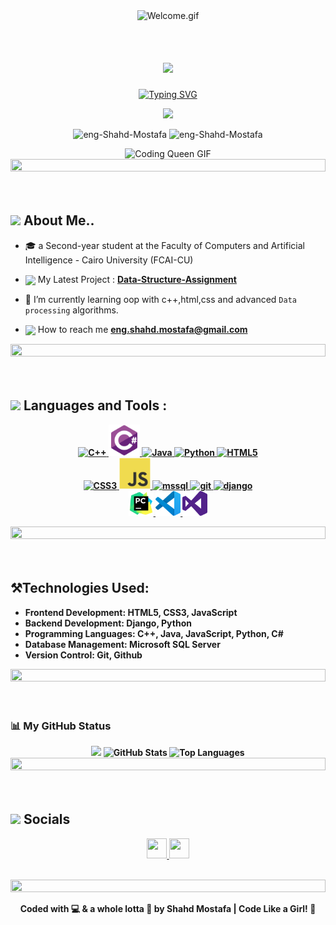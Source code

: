 <div align="center">
  <img src="https://i.imgur.com/krthEL0.gif" alt="Welcome.gif">
  <br> <br>

  <h1 align="center">
    <img src="https://readme-typing-svg.herokuapp.com?font=Time+New+Roman&color=FF1493&size=50&center=true&vCenter=true&width=500&height=60&duration=4000&lines=Hi+There!+👋" />
  </h1>
  
  <a href="https://github.com/DenverCoder1/readme-typing-svg">
    <img src="https://readme-typing-svg.herokuapp.com?font=Time+New+Roman&color=FF00FF&weight=500&size=40&pause=2000&center=true&vCenter=true&width=1000&height=70&lines=I'm+Shahd+Mostafa" alt="Typing SVG" />
  </a>
  
  <p align="center">
    <a href="https://github.com/DenverCoder1/readme-typing-svg"><img src="https://readme-typing-svg.herokuapp.com?font=Time+New+Roman&color=FF6EC7&size=20&center=true&vCenter=true&width=500&height=80&lines=Software+Engineer;A+Computer+Science+Student+at+FCAI-CU"></a>
  </p>
  
  <p align="center">
    <img src="https://komarev.com/ghpvc/?username=eng-Shahd-Mostafa&label=Profile%20views&color=A020F0&style=for-the-badge" alt="eng-Shahd-Mostafa" />
    <img src="https://img.shields.io/github/followers/eng-Shahd-Mostafa?label=Followers&style=for-the-badge&color=A020F0" alt="eng-Shahd-Mostafa" />
  </p>
  
  <img src="https://i.imgur.com/t2Iuc6M.png" width="300" alt="Coding Queen GIF">
</div>

<div align="center">
  <img src="https://i.imgur.com/dBaSKWF.gif" height="20" width="100%">
</div>
<br><br>


## <img src="https://user-images.githubusercontent.com/74038190/229223156-0cbdaba9-3128-4d8e-8719-b6b4cf741b67.gif" width="35"> <b> About Me.. </b>


- 🎓 a Second-year student at the Faculty of Computers and Artificial Intelligence - Cairo University (FCAI-CU)
  
- <img src="https://media.giphy.com/media/WUlplcMpOCEmTGBtBW/giphy.gif" width="30" align="center"> My Latest Project : **[Data-Structure-Assignment
](https://github.com/eng-Shahd-Mostafa/Data-Structure-Assignment)**

- 🌱 I’m currently learning oop with c++,html,css and advanced `Data processing` algorithms.
- <img src="https://i.postimg.cc/CxwVKhdy/airplane.gif" width="30" align="center"> How to reach me **eng.shahd.mostafa@gmail.com**


<div align="center">
  <img src="https://i.imgur.com/dBaSKWF.gif" height="20" width="100%">
</div>
<br><br>


## <img src="https://media2.giphy.com/media/QssGEmpkyEOhBCb7e1/giphy.gif?cid=ecf05e47a0n3gi1bfqntqmob8g9aid1oyj2wr3ds3mg700bl&rid=giphy.gif" width ="25"><b> Languages and Tools :

<p align="center">
  
  <a href="https://docs.microsoft.com/en-us/cpp/?view=msvc-170" target="_blank" rel="noreferrer">
    <img src="https://raw.githubusercontent.com/danielcranney/readme-generator/main/public/icons/skills/cplusplus-colored.svg" width="50" height="50" alt="C++" /> 
  </a>

  <a href="https://learn.microsoft.com/en-us/dotnet/csharp/" target="_blank" rel="noreferrer">
    <img src="https://raw.githubusercontent.com/devicons/devicon/master/icons/csharp/csharp-original.svg" alt="csharp" width="50" height="50"/>
  </a>
  
  <a href="https://www.oracle.com/java/" target="_blank" rel="noreferrer">
    <img src="https://raw.githubusercontent.com/danielcranney/readme-generator/main/public/icons/skills/java-colored.svg" width="50" height="50" alt="Java" />
  </a>
  
  <a href="https://www.python.org/" target="_blank" rel="noreferrer">
    <img src="https://raw.githubusercontent.com/danielcranney/readme-generator/main/public/icons/skills/python-colored.svg" width="50" height="50" alt="Python" />  
  </a>
  
  <a href="https://developer.mozilla.org/en-US/docs/Glossary/HTML5" target="_blank" rel="noreferrer">
    <img src="https://raw.githubusercontent.com/danielcranney/readme-generator/main/public/icons/skills/html5-colored.svg" width="50" height="50" alt="HTML5" />
  </a>
  <br>
  
  <a href="https://www.w3.org/TR/CSS/#css" target="_blank" rel="noreferrer">
    <img src="https://raw.githubusercontent.com/danielcranney/readme-generator/main/public/icons/skills/css3-colored.svg" width="50" height="50" alt="CSS3" />
  </a>
  
  <a href="https://developer.mozilla.org/en-US/docs/Web/JavaScript" target="_blank" rel="noreferrer">
    <img src="https://raw.githubusercontent.com/devicons/devicon/master/icons/javascript/javascript-original.svg" alt="javascript" width="50" height="50"/>
  </a>
  
  <a href="https://www.microsoft.com/en-us/sql-server" target="_blank" rel="noreferrer">
    <img src="https://www.svgrepo.com/show/303229/microsoft-sql-server-logo.svg" alt="mssql" width="50" height="50"/>
  </a>

  <a href="https://git-scm.com/" target="_blank" rel="noreferrer">
    <img src="https://www.vectorlogo.zone/logos/git-scm/git-scm-icon.svg" alt="git" width="50" height="50"/>
  </a>
  
  <a href="https://www.djangoproject.com/" target="_blank" rel="noreferrer">
    <img src="https://cdn.worldvectorlogo.com/logos/django.svg" alt="django" width="50" height="50"/>
  </a>
  <br>

  <a href="https://www.jetbrains.com/pycharm/" target="_blank" rel="noreferrer">
    <img src="https://raw.githubusercontent.com/devicons/devicon/master/icons/pycharm/pycharm-original.svg" alt="PyCharm" width="40" height="40"/>
  </a>

  <a href="https://code.visualstudio.com/" target="_blank" rel="noreferrer">
    <img src="https://raw.githubusercontent.com/devicons/devicon/master/icons/vscode/vscode-original.svg" alt="VSCode" width="40" height="40"/>
  </a>
  
  <a href="https://visualstudio.microsoft.com/" target="_blank" rel="noreferrer">
    <img src="https://raw.githubusercontent.com/devicons/devicon/master/icons/visualstudio/visualstudio-plain.svg" alt="Visual Studio 2022" width="40" height="40"/>
  </a>
</p>
<div align="center">
  <img src="https://i.imgur.com/dBaSKWF.gif" height="20" width="100%">
</div>
<br><br>

## ⚒️Technologies Used:

- **Frontend Development**: HTML5, CSS3, JavaScript
- **Backend Development**: Django, Python
- **Programming Languages**: C++, Java, JavaScript, Python, C#
- **Database Management**: Microsoft SQL Server
- **Version Control**: Git, Github


<div align="center">
  <img src="https://i.imgur.com/dBaSKWF.gif" height="20" width="100%">
</div>
<br><br>


### 📊 My GitHub Status

<div align="center">
 
  <img src="https://github-profile-summary-cards.vercel.app/api/cards/profile-details?username=eng-shahd-mostafa&theme=dracula&bg_color=ffd6e7&title_color=ff1493&text_color=8b008b&icon_color=ff69b4&border_color=ffb6c1"/>
 
  <img src="https://github-readme-stats.vercel.app/api?username=eng-Shahd-Mostafa&show_icons=true&theme=radical&hide_border=true&bg_color=fff0f5&title_color=db7093&text_color=9370db&icon_color=ff69b4&border_radius=15" alt="GitHub Stats" width="400">
  
  <img src="https://github-readme-stats.vercel.app/api/top-langs/?username=eng-Shahd-Mostafa&layout=compact&theme=radical&hide_border=true&bg_color=fff0f5&title_color=db7093&text_color=9370db&icon_color=ff69b4&border_radius=15" alt="Top Languages" width="300">

</div>

<div align="center">
  <img src="https://i.imgur.com/dBaSKWF.gif" height="20" width="100%">
</div>
<br><br>

## <img src="https://user-images.githubusercontent.com/74038190/235294016-6556559a-ed58-4ca6-a4c9-c307cbe0b6b7.gif" width="25"><b> Socials

<p align="center"> <a href="https://www.github.com/eng-shahd-mostafa" target="_blank" rel="noreferrer"> <picture> <source media="(prefers-color-scheme: dark)" srcset="https://raw.githubusercontent.com/danielcranney/readme-generator/main/public/icons/socials/github-dark.svg" /> <source media="(prefers-color-scheme: light)" srcset="https://raw.githubusercontent.com/danielcranney/readme-generator/main/public/icons/socials/github.svg" /> <img src="https://raw.githubusercontent.com/danielcranney/readme-generator/main/public/icons/socials/github.svg" width="32" height="32" /> </picture> </a>  <a href="https://www.linkedin.com/in/shahd-mostafa-844673318/" target="_blank" rel="noreferrer"> <picture> <source media="(prefers-color-scheme: dark)" srcset="https://raw.githubusercontent.com/danielcranney/readme-generator/main/public/icons/socials/linkedin-dark.svg" /> <source media="(prefers-color-scheme: light)" srcset="https://raw.githubusercontent.com/danielcranney/readme-generator/main/public/icons/socials/linkedin.svg" /> <img src="https://raw.githubusercontent.com/danielcranney/readme-generator/main/public/icons/socials/linkedin.svg" width="32" height="32" /> </picture> </a></p><br>

<div align="center">
  <img src="https://i.imgur.com/dBaSKWF.gif" height="20" width="100%">
</div>


<div align="center">
  <p> Coded with 💻 & a whole lotta 💖 by Shahd Mostafa | Code Like a Girl! 🌸 </p>
</div>
